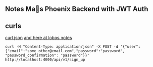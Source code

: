 ## Notes Ma🐐s Phoenix Backend with JWT Auth

## curls
[curl json](https://tecadmin.net/post-json-data-with-curl-command/)
[and here at lobos notes](https://lobotuerto.com/blog/building-a-json-api-with-phoenix-and-elixir/)

`curl -H "Content-Type: application/json" -X POST -d '{"user":{"email":"some_other@email.com","password":"password", "password_confirmation": "password"}}' http://localhost:4000/api/v1/sign_up`
